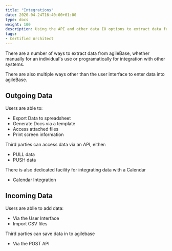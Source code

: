 ```yaml
---
title: "Integrations"
date: 2020-04-24T16:40:00+01:00
type: docs
weight: 100
description: Using the API and other data IO options to extract data from agileBase and/or connect with third party systems
tags:
- Certified Architect
---
```


There are a number of ways to extract data from agileBase, whether manually for an individual's use or programatically for integration with other systems. 

There are also multiple ways other than the user interface to enter data into agileBase.

## Outgoing Data

Users are able to:
* Export Data to spreadsheet
* Generate Docs via a template
* Access attached files
* Print screen information

Third parties can access data via an API, either:
* PULL data
* PUSH data

There is also dedicated facility for integrating data with a Calendar
* Calendar Integration

## Incoming Data

Users are ablle to add data:
* Via the User Interface
* Import CSV files

Third parties can save data in to agilebase 
* Via the POST API
